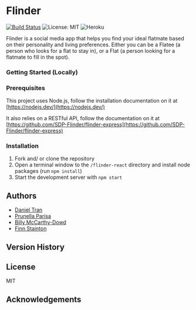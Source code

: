 # Flinder 

[![Build Status](https://travis-ci.com/SDP-Flinder/flinder-react.svg?branch=develop)](https://travis-ci.com/SDP-Flinder/flinder-react)
![License: MIT](https://img.shields.io/badge/License-MIT-yellow.svg)
![Heroku](http://heroku-badge.herokuapp.com/?app=heroku-badge&style=flat&svg=1)

Flinder is a social media app that helps you find your ideal flatmate based on their personality and living preferences. Either you can be a Flatee (a person who looks for a flat to stay in), or a Flat (a person looking for a flatmate to fill in the spot). 

### Getting Started (Locally)
### Prerequisites

This project uses Node.js, follow the installation documentation on it at [https://nodejs.dev/](https://nodejs.dev/)

It also relies on a RESTful API, follow the documentation on it at [https://github.com/SDP-Flinder/flinder-express](https://github.com/SDP-Flinder/flinder-express)

### Installation
1. Fork and/ or clone the repository 
2. Open a terminal window to the `/flinder-react` directory and install node packages (run `npm install`)
3. Start the development server with `npm start` 

## Authors
- [Daniel Tran](https://github.com/danieltran-512)
- [Prunella Parisa](https://github.com/prunellaparisa)
- [Billy McCarthy-Dowd](https://github.com/billymcd)
- [Finn Stainton](https://github.com/finn-stainton)

## Version History


## License

MIT

## Acknowledgements
